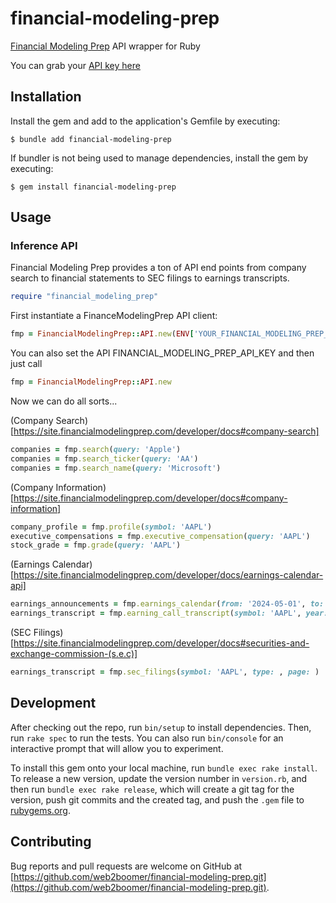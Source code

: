# financial-modeling-prep 

[Financial Modeling Prep](https://site.financialmodelingprep.com/developer/docs) API wrapper for Ruby

You can grab your [API key here](https://site.financialmodelingprep.com/developer/docs/dashboard)

## Installation

Install the gem and add to the application's Gemfile by executing:

```
$ bundle add financial-modeling-prep
```

If bundler is not being used to manage dependencies, install the gem by executing:

```
$ gem install financial-modeling-prep 
```

## Usage


### Inference API

Financial Modeling Prep provides a ton of API end points from company search to financial statements to SEC filings to earnings transcripts. 

```ruby
require "financial_modeling_prep"
```

First instantiate a FinanceModelingPrep API client:

```ruby
fmp = FinancialModelingPrep::API.new(ENV['YOUR_FINANCIAL_MODELING_PREP_TOKEN'])
```

You can also set the API FINANCIAL_MODELING_PREP_API_KEY and then just call

```ruby
fmp = FinancialModelingPrep::API.new
```

Now we can do all sorts...

(Company Search)[https://site.financialmodelingprep.com/developer/docs#company-search]

```ruby
companies = fmp.search(query: 'Apple')
companies = fmp.search_ticker(query: 'AA')
companies = fmp.search_name(query: 'Microsoft')
```

(Company Information)[https://site.financialmodelingprep.com/developer/docs#company-information]

```ruby
company_profile = fmp.profile(symbol: 'AAPL')
executive_compensations = fmp.executive_compensation(query: 'AAPL')
stock_grade = fmp.grade(query: 'AAPL')
```

(Earnings Calendar)[https://site.financialmodelingprep.com/developer/docs/earnings-calendar-api]

```ruby
earnings_announcements = fmp.earnings_calendar(from: '2024-05-01', to: '2024-05-10')
earnings_transcript = fmp.earning_call_transcript(symbol: 'AAPL', year: '2024', quarter: '1')

```

(SEC Filings)[https://site.financialmodelingprep.com/developer/docs#securities-and-exchange-commission-(s.e.c)]

```ruby
earnings_transcript = fmp.sec_filings(symbol: 'AAPL', type: , page: )

```


## Development

After checking out the repo, run `bin/setup` to install dependencies. Then, run `rake spec` to run the tests. You can also run `bin/console` for an interactive prompt that will allow you to experiment.

To install this gem onto your local machine, run `bundle exec rake install`. To release a new version, update the version number in `version.rb`, and then run `bundle exec rake release`, which will create a git tag for the version, push git commits and the created tag, and push the `.gem` file to [rubygems.org](https://rubygems.org).

## Contributing

Bug reports and pull requests are welcome on GitHub at [https://github.com/web2boomer/financial-modeling-prep.git](https://github.com/web2boomer/financial-modeling-prep.git). 